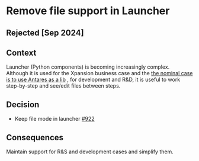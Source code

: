 # Remove file support in Launcher

## Rejected [Sep 2024]

## Context

Launcher (Python components) is becoming increasingly complex. Although it is used for the Xpansion business case and the
[the nominal case is to use Antares as a lib](%5B012%5D%20Change_xpansion_nomila_case_to_use_simulator_lib.md)
, for development and R&D, it is useful to work step-by-step and see/edit files between steps.
## Decision

- Keep file mode in launcher [#922](https://github.com/AntaresSimulatorTeam/antares-xpansion/issues/922)

## Consequences

Maintain support for R&S and development cases and simplify them.
